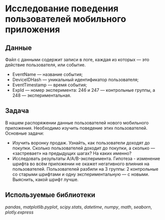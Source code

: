 # Исследование поведения пользователей мобильного приложения

## Данные

Файл с данными содержит записи в логе, каждая из которых — это действие пользователя, или событие.

- EventName — название события;
- DeviceIDHash — уникальный идентификатор пользователя;
- EventTimestamp — время события;
- ExpId — номер эксперимента: 246 и 247 — контрольные группы, а 248 — экспериментальная.

## Задача

В нашем распоряжении данные пользователей нового мобильного приложения. Необходимо изучить поведение этих пользователей. Основные задачи:

- Изучить воронку продаж. Узнайть, как пользователи доходят до покупки. Сколько пользователей доходит до покупки, а сколько — «застревает» на предыдущих шагах? На каких именно?
- Исследовать результаты A/A/B-эксперимента. Гипотеза - изменение шрифта во всём приложении не окажет негативного влияния на пользователей. Пользователей разбили на 3 группы: 2 контрольные со старыми шрифтами и одну экспериментальную — с новыми. Выяснить, какой шрифт лучше.

## Используемые библиотеки

*pandas*, *matplotlib.pyplot*, *scipy.stats*, *datetime*, *numpy*, *math*, *seaborn*, *plotly.express*
